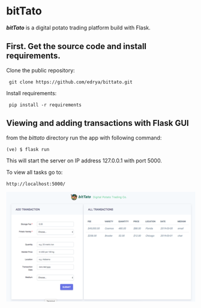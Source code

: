 # bitTato
<b><i>bitTato</i></b> is a digital potato trading platform build with Flask.


## First. Get the source code and install requirements.

Clone the public repository:

```console
 git clone https://github.com/edrya/bittato.git
```
Install requirements:

```console
 pip install -r requirements
```

## Viewing and adding transactions with Flask GUI

from the <i>bittato</i> directory run the app with following command:

```console
(ve) $ flask run
```
This will start the server on IP address 127.0.0.1 with port 5000. 

To view all tasks go to:

```console
http://localhost:5000/
```



![Alt text](https://github.com/edrya/bittato/blob/master/screenshot.png?raw=true "App Screenshot")


